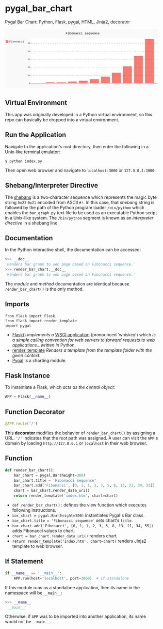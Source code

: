 # pygal_bar_chart
Pygal Bar Chart: Python, Flask, pygal, HTML, Jinja2, decorator

![screen capture](screen_capture.png)

## Virtual Environment

This app was originally developed in a Python virtual environment, so this repo can basically be dropped into a virtual environment.

## Run the Application

Navigate to the application's root directory, then enter the following in a Unix-like terminal emulator:

```shell
$ python index.py
```

Then open web browser and navigate to `localhost:3000` or `127.0.0.1:3000`.

## Shebang/Interpreter Directive

The [shebang](https://en.wikipedia.org/wiki/Shebang_(Unix)) is a two-character sequence which represents the magic byte string `0x23` `0x21` encoded from ASCII `#!`. In this case, that _shebang_ string is followed by the path of the Python program loader `/bin/python` which enables the `bar_graph.py` text file to be used as an executable Python script in a Unix-like system. The `/bin/python` segment is known as an _interpreter directive_ in a shebang line.

## Documentation

In the Python interactive shell, the documentation can be accessed:

```python
>>> __doc__
'Renders bar graph to web page based on Fibonacci sequence.'
>>> render_bar_chart.__doc__
'Renders bar graph to web page based on Fibonacci sequence.'
```

The _module_ and _method_ documentation are identical because `render_bar_chart()` is the only method.

## Imports

```
from flask import Flask
from flask import render_template
import pygal
```

 - [Flask()](https://flask.palletsprojects.com/en/1.1.x/api/#flask.Flask) _implements a_ [WSGI application](https://en.wikipedia.org/wiki/Web_Server_Gateway_Interface) (pronounced 'whiskey') which _is a simple calling convention for web servers to forward requests to web applications...written in_ Python.
 - [render_template](https://flask.palletsprojects.com/en/1.1.x/api/#flask.render_template) _Renders a template from the template folder with the given context._
 - [Pygal](http://www.pygal.org/en/stable/) is a charting module.

## Flask Instance

To instantiate a Flask, which _acts as the central object_:

```python
APP = Flask(__name__)
```

## Function Decorator

```python
@APP.route('/')
```

This **decorator** modifies the behavior of `render_bar_chart()` by assigning a URL. `'/'` indicates that the root path was assigned. A user can visit the `APP`'s domain by loading `http://127.0.0.1` or `localhost` in their web browser.

## Function

```python
def render_bar_chart():
    bar_chart = pygal.Bar(height=300)
    bar_chart.title = 'Fibonacci sequence'
    bar_chart.add('Fibonacci', [0, 1, 1, 2, 3, 5, 8, 13, 21, 34, 55])
    chart = bar_chart.render_data_uri()
    return render_template('index.htm', chart=chart)
```

- `def render_bar_chart():` defines the view function which executes following instructions.
- `bar_chart = pygal.Bar(height=300)` instantiates Pygal's Bar class.
- `bar_chart.title = 'Fibonacci sequence'` sets chart's `title`.
- `bar_chart.add('Fibonacci', [0, 1, 1, 2, 3, 5, 8, 13, 21, 34, 55])` adds Fibonacci values to chart.
- `chart = bar_chart.render_data_uri()` renders chart.
- `return render_template('index.htm', chart=chart)` renders Jinja2 template to web browser.

## If Statement

```python
if __name__ == '__main__':
    APP.run(host='localhost', port=3000)  # if standalone
```

If this module runs as a standalone application, then its name in the namespace will be `__main__`:

```python
>>> __name__
'__main__'
```

Otherwise, if `APP` was to be imported into another application, its name would not be `__main__`.

